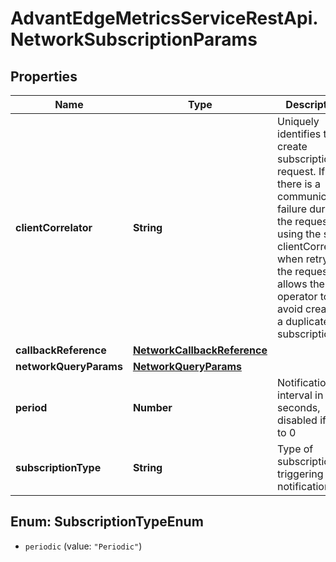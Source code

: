 # AdvantEdgeMetricsServiceRestApi.NetworkSubscriptionParams

## Properties
Name | Type | Description | Notes
------------ | ------------- | ------------- | -------------
**clientCorrelator** | **String** | Uniquely identifies this create subscription request. If there is a communication failure during the request, using the same clientCorrelator when retrying the request allows the operator to avoid creating a duplicate subscription. | [optional] 
**callbackReference** | [**NetworkCallbackReference**](NetworkCallbackReference.md) |  | [optional] 
**networkQueryParams** | [**NetworkQueryParams**](NetworkQueryParams.md) |  | [optional] 
**period** | **Number** | Notification interval in seconds, disabled if set to 0 | [optional] 
**subscriptionType** | **String** | Type of subscription triggering notifications | [optional] 


<a name="SubscriptionTypeEnum"></a>
## Enum: SubscriptionTypeEnum


* `periodic` (value: `"Periodic"`)




